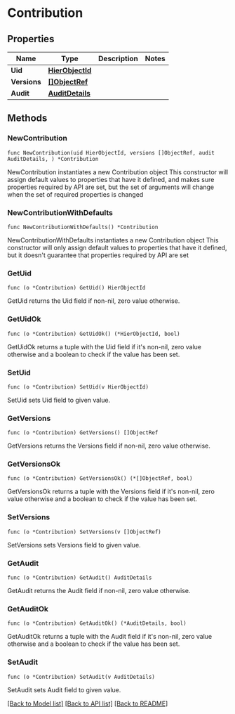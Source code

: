 # Contribution

## Properties

Name | Type | Description | Notes
------------ | ------------- | ------------- | -------------
**Uid** | [**HierObjectId**](HierObjectId.md) |  | 
**Versions** | [**[]ObjectRef**](ObjectRef.md) |  | 
**Audit** | [**AuditDetails**](AuditDetails.md) |  | 

## Methods

### NewContribution

`func NewContribution(uid HierObjectId, versions []ObjectRef, audit AuditDetails, ) *Contribution`

NewContribution instantiates a new Contribution object
This constructor will assign default values to properties that have it defined,
and makes sure properties required by API are set, but the set of arguments
will change when the set of required properties is changed

### NewContributionWithDefaults

`func NewContributionWithDefaults() *Contribution`

NewContributionWithDefaults instantiates a new Contribution object
This constructor will only assign default values to properties that have it defined,
but it doesn't guarantee that properties required by API are set

### GetUid

`func (o *Contribution) GetUid() HierObjectId`

GetUid returns the Uid field if non-nil, zero value otherwise.

### GetUidOk

`func (o *Contribution) GetUidOk() (*HierObjectId, bool)`

GetUidOk returns a tuple with the Uid field if it's non-nil, zero value otherwise
and a boolean to check if the value has been set.

### SetUid

`func (o *Contribution) SetUid(v HierObjectId)`

SetUid sets Uid field to given value.


### GetVersions

`func (o *Contribution) GetVersions() []ObjectRef`

GetVersions returns the Versions field if non-nil, zero value otherwise.

### GetVersionsOk

`func (o *Contribution) GetVersionsOk() (*[]ObjectRef, bool)`

GetVersionsOk returns a tuple with the Versions field if it's non-nil, zero value otherwise
and a boolean to check if the value has been set.

### SetVersions

`func (o *Contribution) SetVersions(v []ObjectRef)`

SetVersions sets Versions field to given value.


### GetAudit

`func (o *Contribution) GetAudit() AuditDetails`

GetAudit returns the Audit field if non-nil, zero value otherwise.

### GetAuditOk

`func (o *Contribution) GetAuditOk() (*AuditDetails, bool)`

GetAuditOk returns a tuple with the Audit field if it's non-nil, zero value otherwise
and a boolean to check if the value has been set.

### SetAudit

`func (o *Contribution) SetAudit(v AuditDetails)`

SetAudit sets Audit field to given value.



[[Back to Model list]](../README.md#documentation-for-models) [[Back to API list]](../README.md#documentation-for-api-endpoints) [[Back to README]](../README.md)


